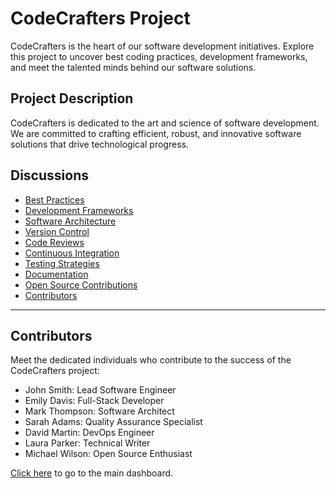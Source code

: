 # CodeCrafters Project

CodeCrafters is the heart of our software development initiatives. Explore this project to uncover best coding practices, development frameworks, and meet the talented minds behind our software solutions.

## Project Description

CodeCrafters is dedicated to the art and science of software development. We are committed to crafting efficient, robust, and innovative software solutions that drive technological progress.

## Discussions

- [Best Practices](#)
- [Development Frameworks](#)
- [Software Architecture](#)
- [Version Control](#)
- [Code Reviews](#)
- [Continuous Integration](#)
- [Testing Strategies](#)
- [Documentation](#)
- [Open Source Contributions](#)
- [Contributors](#)

---

## Contributors

Meet the dedicated individuals who contribute to the success of the CodeCrafters project:

- John Smith: Lead Software Engineer
- Emily Davis: Full-Stack Developer
- Mark Thompson: Software Architect
- Sarah Adams: Quality Assurance Specialist
- David Martin: DevOps Engineer
- Laura Parker: Technical Writer
- Michael Wilson: Open Source Enthusiast

[Click here](README.md) to go to the main dashboard.
